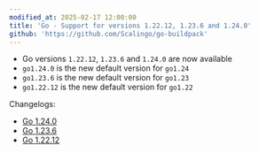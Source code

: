 ```yaml
---
modified_at: 2025-02-17 12:00:00
title: 'Go - Support for versions 1.22.12, 1.23.6 and 1.24.0'
github: 'https://github.com/Scalingo/go-buildpack'
---
```


- Go versions `1.22.12`, `1.23.6` and `1.24.0` are now available
- `go1.24.0` is the new default version for `go1.24`
- `go1.23.6` is the new default version for `go1.23`
- `go1.22.12` is the new default version for `go1.22`

Changelogs:

* [Go 1.24.0](https://go.dev/doc/devel/release#go1.24.0)
* [Go 1.23.6](https://go.dev/doc/devel/release#go1.23.6)
* [Go 1.22.12](https://go.dev/doc/devel/release#go1.22.12)
